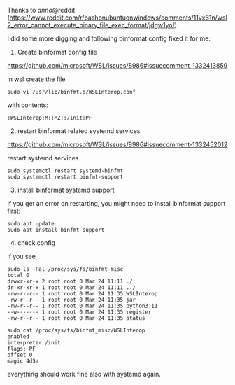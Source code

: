 Thanks to _anno_@reddit (https://www.reddit.com/r/bashonubuntuonwindows/comments/11vx61n/wsl2_error_cannot_execute_binary_file_exec_format/jdgw1yo/)

I did some more digging and following binformat config fixed it for me:

1. Create binformat config file

https://github.com/microsoft/WSL/issues/8986#issuecomment-1332413859

in wsl create the file

```
sudo vi /usr/lib/binfmt.d/WSLInterop.conf 
```

with contents:

```
:WSLInterop:M::MZ::/init:PF
```
2. restart binformat related systemd services

https://github.com/microsoft/WSL/issues/8986#issuecomment-1332452012

restart systemd services

```
sudo systemctl restart systemd-binfmt
sudo systemctl restart binfmt-support
```

3. install binformat systemd support

If you get an error on restarting, you might need to install binformat support first:

```
sudo apt update
sudo apt install binfmt-support
```

4. check config

if you see

```
sudo ls -Fal /proc/sys/fs/binfmt_misc
total 0
drwxr-xr-x 2 root root 0 Mar 24 11:11 ./
dr-xr-xr-x 1 root root 0 Mar 24 11:11 ../
-rw-r--r-- 1 root root 0 Mar 24 11:35 WSLInterop
-rw-r--r-- 1 root root 0 Mar 24 11:35 jar
-rw-r--r-- 1 root root 0 Mar 24 11:35 python3.11
--w------- 1 root root 0 Mar 24 11:35 register
-rw-r--r-- 1 root root 0 Mar 24 11:35 status

sudo cat /proc/sys/fs/binfmt_misc/WSLInterop
enabled
interpreter /init
flags: PF
offset 0
magic 4d5a
```
everything should work fine also with systemd again.
